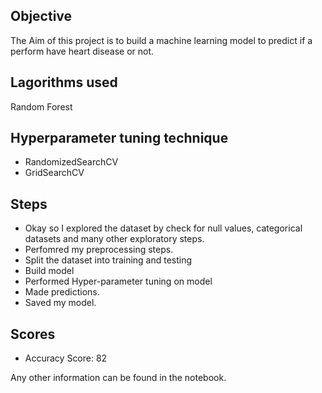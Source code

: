 ## Objective
The Aim of this project is to build a machine learning model to predict if a perform have heart disease or not.

## Lagorithms used
Random Forest

## Hyperparameter tuning technique
* RandomizedSearchCV
* GridSearchCV

## Steps
* Okay so I explored the dataset by check for null values, categorical datasets and many other exploratory steps.
* Perfomred my preprocessing steps.
* Split the dataset into training and testing
* Build model
* Performed Hyper-parameter tuning on model
* Made predictions.
* Saved my model.

## Scores
* Accuracy Score: 82

Any other information can be found in the notebook.
